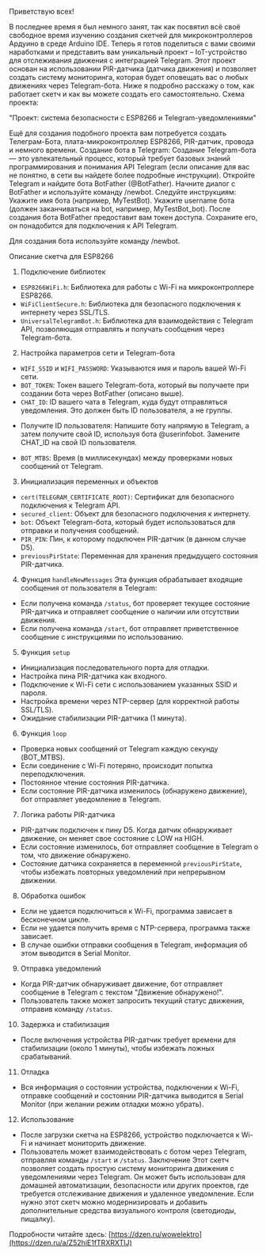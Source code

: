Приветствую всех!

В последнее время я был немного занят, так как посвятил всё своё свободное время изучению создания скетчей для микроконтроллеров Ардуино в среде Arduino IDE. Теперь я готов поделиться с вами своими наработками и представить вам уникальный проект – IoT-устройство для отслеживания движения с интеграцией Telegram.
Этот проект основан на использовании PIR-датчика (датчика движения) и позволяет создать систему мониторинга, которая будет оповещать вас о любых движениях через Telegram-бота. Ниже я подробно расскажу о том, как работает  скетч и как вы можете создать его самостоятельно.
Схема проекта:
 
"Проект: система безопасности с ESP8266 и Telegram-уведомлениями"

Ещё для создания подобного проекта вам потребуется создать Телеграм-Бота,  плата-микроконтроллер ESP8266, PIR-датчик, провода и немного времени.
Создание бота в Telegram:
Создание Telegram-бота — это увлекательный процесс, который требует базовых знаний программирования и понимания API Telegram (если описание для вас не понятно, в сети вы найдете более подробные инструкции). 
Откройте Telegram и найдите бота BotFather (@BotFather).
Начните диалог с BotFather и используйте команду /newbot.
Следуйте инструкциям:
Укажите имя бота (например, MyTestBot).
Укажите username бота (должен заканчиваться на bot, например, MyTestBot_bot).
После создания бота BotFather предоставит вам токен доступа. Сохраните его, он понадобится для подключения к API Telegram.
 
Для создания бота используйте команду /newbot.

Описание скетча для ESP8266

 1. Подключение библиотек
- `ESP8266WiFi.h`: Библиотека для работы с Wi-Fi на микроконтроллере ESP8266.
- `WiFiClientSecure.h`: Библиотека для безопасного подключения к интернету через SSL/TLS.
- `UniversalTelegramBot.h`: Библиотека для взаимодействия с Telegram API, позволяющая отправлять и получать сообщения через Telegram-бота.
2. Настройка параметров сети и Telegram-бота
- `WIFI_SSID` и `WIFI_PASSWORD`: Указываются имя и пароль вашей Wi-Fi сети.
- `BOT_TOKEN`: Токен вашего Telegram-бота, который вы получаете при создании бота через BotFather (описано выше).
- `CHAT_ID`: ID вашего чата в Telegram, куда будут отправляться уведомления. Это должен быть ID пользователя, а не группы.
*  Получите ID пользователя: Напишите боту напрямую в Telegram, а затем получите свой ID, используя бота @userinfobot. Замените CHAT_ID на свой ID пользователя.

- `BOT_MTBS`: Время (в миллисекундах) между проверками новых сообщений от Telegram.
3. Инициализация переменных и объектов
- `cert(TELEGRAM_CERTIFICATE_ROOT)`: Сертификат для безопасного подключения к Telegram API.
- `secured_client`: Объект для безопасного подключения к интернету.
- `bot`: Объект Telegram-бота, который будет использоваться для отправки и получения сообщений.
- `PIR_PIN`: Пин, к которому подключен PIR-датчик (в данном случае D5).
- `previousPirState`: Переменная для хранения предыдущего состояния PIR-датчика.
4. Функция `handleNewMessages`
Эта функция обрабатывает входящие сообщения от пользователя в Telegram:
- Если получена команда `/status`, бот проверяет текущее состояние PIR-датчика и отправляет сообщение о наличии или отсутствии движения.
- Если получена команда `/start`, бот отправляет приветственное сообщение с инструкциями по использованию.
5. Функция `setup`
- Инициализация последовательного порта для отладки.
- Настройка пина PIR-датчика как входного.
- Подключение к Wi-Fi сети с использованием указанных SSID и пароля.
- Настройка времени через NTP-сервер (для корректной работы SSL/TLS).
- Ожидание стабилизации PIR-датчика (1 минута).
6. Функция `loop`
- Проверка новых сообщений от Telegram каждую секунду (BOT_MTBS).
- Если соединение с Wi-Fi потеряно, происходит попытка переподключения.
- Постоянное чтение состояния PIR-датчика.
- Если состояние PIR-датчика изменилось (обнаружено движение), бот отправляет уведомление в Telegram.
7. Логика работы PIR-датчика
- PIR-датчик подключен к пину D5. Когда датчик обнаруживает движение, он меняет свое состояние с LOW на HIGH.
- Если состояние изменилось, бот отправляет сообщение в Telegram о том, что движение обнаружено.
- Состояние датчика сохраняется в переменной `previousPirState`, чтобы избежать повторных уведомлений при непрерывном движении.
8. Обработка ошибок
- Если не удается подключиться к Wi-Fi, программа зависает в бесконечном цикле.
- Если не удается получить время с NTP-сервера, программа также зависает.
- В случае ошибки отправки сообщения в Telegram, информация об этом выводится в Serial Monitor.
9. Отправка уведомлений
- Когда PIR-датчик обнаруживает движение, бот отправляет сообщение в Telegram с текстом "Движение обнаружено!".
- Пользователь также может запросить текущий статус движения, отправив команду `/status`.
10. Задержка и стабилизация
- После включения устройства PIR-датчик требует времени для стабилизации (около 1 минуты), чтобы избежать ложных срабатываний.
11. Отладка
- Вся информация о состоянии устройства, подключении к Wi-Fi, отправке сообщений и состоянии PIR-датчика выводится в Serial Monitor (при желании режим отладки можно убрать).
12. Использование
- После загрузки скетча на ESP8266, устройство подключается к Wi-Fi и начинает мониторить движение.
- Пользователь может взаимодействовать с ботом через Telegram, отправляя команды `/start` и `/status`.
Заключение
Этот скетч позволяет создать простую систему мониторинга движения с уведомлениями через Telegram. Он может быть использован для домашней автоматизации, безопасности или других проектов, где требуется отслеживание движения и удаленное уведомление. Если нужно этот скетч можно модернизировать и добавить дополнительные средства визуального контроля (светодиоды, пищалку).

 Подробности читайте здесь:
 [https://dzen.ru/wowelektro](https://dzen.ru/a/Z52hiE1fTRXRXTIJ)


